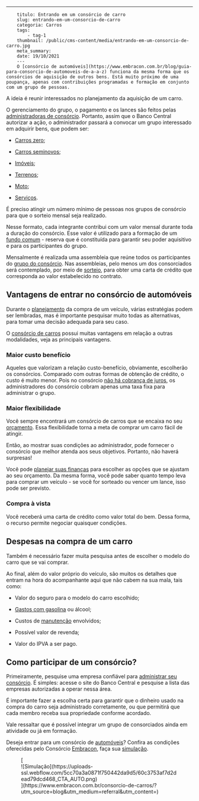 ---
        titulo: Entrando em um consórcio de carro
        slug: entrando-em-um-consorcio-de-carro
        categoria: Carros
        tags:
            - tag-1
        thumbnail: /public/cms-content/media/entrando-em-um-consorcio-de-carro.jpg
        meta_summary: 
        date: 19/10/2021
        ---
        O [consórcio de automóveis](https://www.embracon.com.br/blog/guia-para-consorcio-de-automoveis-de-a-a-z) funciona da mesma forma que os consórcios de aquisição de outros bens. Está muito próximo de uma poupança, apenas com contribuições programadas e formação em conjunto com um grupo de pessoas.

A ideia é reunir interessados ​​no planejamento da aquisição de um carro.

O gerenciamento do grupo, o pagamento e os lances são feitos pelas [administradoras de consórcio](https://www.embracon.com.br/conhecaoconsorcio/o-que-e-uma-administradora-de-consorcio). Portanto, assim que o Banco Central autorizar a ação, o administrador passará a convocar um grupo interessado em adquirir bens, que podem ser:

- [Carros zero](https://www.embracon.com.br/blog/conquiste-seu-carro-zero-km-com-um-consorcio);

- [Carros seminovos;](https://www.embracon.com.br/blog/carro-zero-ou-seminovo)
- [Imóveis](https://www.embracon.com.br/blog/16-maiores-duvidas-sobre-o-consorcio-de-imoveis);
- [Terrenos](https://www.embracon.com.br/blog/vale-a-pena-comprar-um-terreno-para-investir);
- [Moto](https://www.embracon.com.br/blog/faca-o-consorcio-de-moto-e-realize-seu-sonho);
- [Serviços](https://www.embracon.com.br/blog/tudo-que-voce-pode-fazer-com-o-consorcio-de-servicos).

É preciso atingir um número mínimo de pessoas nos grupos de consórcio para que o sorteio mensal seja realizado.

Nesse formato, cada integrante contribui com um valor mensal durante toda a duração do consórcio. Esse valor é utilizado para a formação de um [fundo comum](https://www.embracon.com.br/blog/o-que-e-o-fundo-comum-no-consorcio) - reserva que é constituída para garantir seu poder aquisitivo e para os participantes do grupo.

Mensalmente é realizada uma assembleia que reúne todos os participantes do [grupo do consórcio](https://www.embracon.com.br/blog/o-que-e-o-fundo-comum-no-consorcio). Nas assembleias, pelo menos um dos consorciados será contemplado, por meio de [sorteio](https://www.embracon.com.br/conhecaoconsorcio/como-sao-realizados-os-sorteios-nas-assembleias), para obter uma carta de crédito que corresponda ao valor estabelecido no contrato.

Vantagens de entrar no consórcio de automóveis 
-----------------------------------------------

Durante o [planejamento](https://www.embracon.com.br/blog/planejamento-financeiro-um-guia-para-as-financas-nao-sairem-de-controle) da compra de um veículo, várias estratégias podem ser lembradas, mas é importante pesquisar muito todas as alternativas, para tomar uma decisão adequada para seu caso.

O [consórcio de carros](https://www.embracon.com.br/blog/conheca-os-20-principais-carros-do-brasil) possui muitas vantagens em relação a outras modalidades, veja as principais vantagens.

### Maior custo benefício 

Aqueles que valorizam a relação custo-benefício, obviamente, escolherão os consórcios. Comparado com outras formas de obtenção de crédito, o custo é muito menor. Pois no consórcio [não há cobrança de juros](https://www.embracon.com.br/blog/parcela-de-consorcio-tem-juros), os administradores do consórcio cobram apenas uma taxa fixa para administrar o grupo.

### Maior flexibilidade 

Você sempre encontrará um consórcio de carros que se encaixa no seu [orçamento](https://www.embracon.com.br/blog/como-fazer-um-orcamento-familiar-sem-erro). Essa flexibilidade torna a meta de comprar um carro fácil de atingir.

Então, ao mostrar suas condições ao administrador, pode fornecer o consórcio que melhor atenda aos seus objetivos. Portanto, não haverá surpresas!

Você pode [planejar suas finanças](https://www.embracon.com.br/blog/planejamento-financeiro-para-a-compra-de-um-carro) para escolher as opções que se ajustam ao seu orçamento. Da mesma forma, você pode saber quanto tempo leva para comprar um veículo - se você for sorteado ou vencer um lance, isso pode ser previsto.

### Compra à vista 

Você receberá uma carta de crédito como valor total do bem. Dessa forma, o recurso permite negociar quaisquer condições.

Despesas na compra de um carro 
-------------------------------

Também é necessário fazer muita pesquisa antes de escolher o modelo do carro que se vai comprar.

Ao final, além do valor próprio do veículo, são muitos os detalhes que entram na hora do acompanhante aqui que não cabem na sua mala, tais como:

- Valor do seguro para o modelo do carro escolhido;
- [Gastos com gasolina](https://www.embracon.com.br/blog/como-economizar-em-tempos-de-gasolina-tao-cara) ou álcool;
- Custos de [manutenção](https://www.embracon.com.br/blog/manutencao-preventiva-vale-a-pena-investir) envolvidos;
- Possível valor de revenda;

- Valor do IPVA a ser pago.

Como participar de um consórcio? 
---------------------------------

Primeiramente, pesquise uma empresa confiável para [administrar seu consórcio](https://www.embracon.com.br/blog/como-escolher-uma-administradora-de-consorcio). É simples: acesse o site do Banco Central e pesquise a lista das empresas autorizadas a operar nessa área.

É importante fazer a escolha certa para garantir que o dinheiro usado na compra do carro seja administrado corretamente, ou que permitirá que cada membro receba sua propriedade conforme acordado.

Vale ressaltar que é possível integrar um grupo de consorciados ainda em atividade ou já em formação.

Deseja entrar para um consórcio de [automóveis](https://www.embracon.com.br/blog/como-funciona-consorcio-de-automoveis-por-que-boa-opcao)? Confira as condições oferecidas pelo Consórcio [Embracon](https://www.embracon.com.br/a-embracon), faça sua [simulação](https://www.embracon.com.br/servicos/simulacao-de-consorcio).

<figure class="w-richtext-figure-type-image w-richtext-align-center">[<div>![Simulação](https://uploads-ssl.webflow.com/5cc70a3a0871f750442da9d5/60c3753af7d2dead79dcd468_CTA_AUTO.png)</div>](https://www.embracon.com.br/consorcio-de-carros/?utm_source=blog&utm_medium=referral&utm_content=)</figure>
        